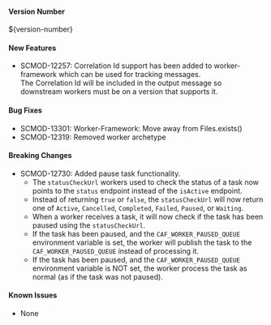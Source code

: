 #### Version Number
${version-number}

#### New Features
- SCMOD-12257: Correlation Id support has been added to worker-framework which can be used for tracking messages.  
The Correlation Id will be included in the output message so downstream workers must be on a version that supports it.

#### Bug Fixes
- SCMOD-13301: Worker-Framework: Move away from Files.exists()
- SCMOD-12319: Removed worker archetype

#### Breaking Changes
- SCMOD-12730: Added pause task functionality.
  - The `statusCheckUrl` workers used to check the status of a task now points to the `status` endpoint instead of the 
  `isActive` endpoint.
  - Instead of returning `true` or `false`, the `statusCheckUrl` will now return one of `Active`, `Cancelled`, 
  `Completed`, `Failed`, `Paused`, or `Waiting`.
  - When a worker receives a task, it will now check if the task has been paused using the `statusCheckUrl`.
  - If the task has been paused, and the `CAF_WORKER_PAUSED_QUEUE` environment variable is set, the worker will publish 
  the task to the `CAF_WORKER_PAUSED_QUEUE` instead of processing it.
  - If the task has been paused, and the `CAF_WORKER_PAUSED_QUEUE` environment variable is NOT set, the worker process 
  the task as normal (as if the task was not paused).
#### Known Issues
- None
